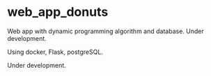 # web_app_donuts
Web app with dynamic programming algorithm and database. Under development.

Using docker, Flask, postgreSQL. 

Under development.
